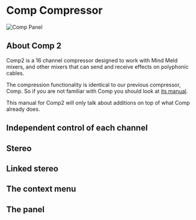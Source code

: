 # Comp Compressor

![Comp Panel](./comp.png)

## About Comp 2

Comp2 is a 16 channel compressor designed to work with Mind Meld mixers, and other mixers that can send and receive effects on polyphonic cables.

The compression functionality is identical to our previous compressor, Comp. So if you are not familiar with Comp you should look at [its manual](./compressor.md).

This manual for Comp2 will only talk about additions on top of what Comp already does.

## Independent control of each channel

## Stereo

## Linked stereo

## The context menu

## The panel

